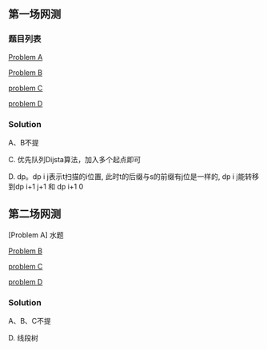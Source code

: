
## 第一场网测

### 题目列表

[Problem A](https://github.com/Beyyes/IndeedTokyoWebTest2018/blob/master/A.png)

[Problem B](https://github.com/Beyyes/IndeedTokyoWebTest2018/blob/master/B.png)

[problem C](https://github.com/Beyyes/IndeedTokyoWebTest2018/blob/master/C.png)

[problem D](https://github.com/Beyyes/IndeedTokyoWebTest2018/blob/master/D.png)


### Solution

A、B不提

C. 优先队列Dijsta算法，加入多个起点即可

D. dp。dp i j表示t扫描的i位置, 此时t的后缀与s的前缀有j位是一样的, dp i j能转移到dp i+1 j+1 和 dp i+1 0

## 第二场网测

[Problem A] 水题

[Problem B](https://github.com/Beyyes/IndeedTokyoWebTest2018/blob/master/B.pdf)

[problem C](https://github.com/Beyyes/IndeedTokyoWebTest2018/blob/master/C.pdf)

[problem D](https://github.com/Beyyes/IndeedTokyoWebTest2018/blob/master/D.pdf)

### Solution

A、B、C不提

D. 线段树

